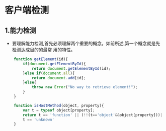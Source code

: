 # 客户端检测

## 1.能力检测

- 要理解能力检测,首先必须理解两个重要的概念。如前所述,第一个概念就是先检测达成目的的最常 用的特性。

```javascript
	function getElement(id){
		if(document.getElementById){
			return document.getElementById(id);
		}else if(document.all){
			return document.add[id];
		}else{
			throw new Error("No way to retrieve element!");
		}
	}
```


```javascript
	function isHostMethod(object, property){
		var t = typeof object[property];
		return t == 'function' || (!!(t=='object'&&object[property]))||
		t == 'unknown'
	}

```



```javascript
```


```javascript
```


```javascript
```

```javascript
```

```javascript
```
```javascript
```
```javascript
```
```javascript
```
```javascript
```
```javascript
```
```javascript
```
```javascript
```
```javascript
```
```javascript
```
```javascript
```
```javascript
```
```javascript
```
```javascript
```
```javascript
```

```javascript
```
```javascript
```
```javascript
```
```javascript
```
